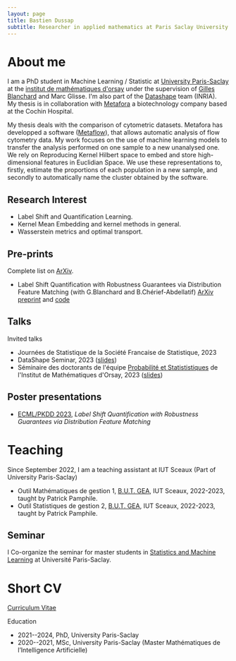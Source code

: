 ```yaml
---
layout: page
title: Bastien Dussap
subtitle: Researcher in applied mathematics at Paris Saclay University.
---
```


# About me

I am a PhD student in Machine Learning / Statistic at [University Paris-Saclay](https://www.universite-paris-saclay.fr/en) at the [institut de mathématiques d'orsay](https://www.imo.universite-paris-saclay.fr/fr/la-recherche/probabilites-et-statistiques/) under the supervision of [Gilles Blanchard](https://www.imo.universite-paris-saclay.fr/~gilles.blanchard/) and Marc Glisse. I'm also part of the [Datashape](https://team.inria.fr/datashape/) team (INRIA).  
My thesis is in collaboration with [Metafora](https://www.metafora-biosystems.com/) a biotechnology company based at the Cochin Hospital.

My thesis deals with the comparison of cytometric datasets. Metafora has developped a software ([Metaflow](https://www.metafora-biosystems.com/metaflow/)), that allows automatic analysis of flow cytometry data. My work focuses on the use of machine learning models to transfer the analysis performed on one sample to a new unanalysed one. We rely on Reproducing Kernel Hilbert space to embed and store high-dimensional features in Euclidian Space. We use these representations to, firstly, estimate the proportions of each population in a new sample, and secondly to automatically name the cluster obtained by the software.

## Research Interest

<ul>
    <li>Label Shift and Quantification Learning.</li>
    <li>Kernel Mean Embedding and kernel methods in general.</li>
    <li>Wasserstein metrics and optimal transport.</li>
</ul>

## Pre-prints
Complete list on [ArXiv](https://arxiv.org/a/dussap_b_1.html).
<ul>
    <li>Label Shift Quantification with Robustness Guarantees via Distribution Feature Matching (with G.Blanchard and B.Chérief-Abdellatif) <a href="https://arxiv.org/abs/2306.04376">ArXiv preprint</a> and
    <a href="https://plmlab.math.cnrs.fr/dussap/Label-shift-DFM">code</a></li>
</ul>

## Talks

Invited talks
<ul>
    <li>Journées de Statistique de la Société Francaise de Statistique, 2023</li>
    <li>DataShape Seminar, 2023 (<a href="/assets/files/slides/Porquerolles2023.pdf">slides</a>)</li>
    <li>Séminaire des doctorants de l'équipe <a href="https://www.imo.universite-paris-saclay.fr/fr/la-recherche/probabilites-et-statistiques/">Probabilité et Statististiques</a> de l'Institut de Mathématiques d'Orsay, 2023 (<a href="/assets/files/slides/BastienDussap%20-%20Pr%C3%A9sentation%20Doctorant.pdf">slides</a>)</li>
</ul>


## Poster presentations
<ul>
    <li><a href="https://2023.ecmlpkdd.org/">ECML/PKDD 2023</a>, <i>Label Shift Quantification with Robustness Guarantees via Distribution Feature Matching</i> </li>
</ul> 

# Teaching

Since September 2022, I am a teaching assistant at IUT Sceaux (Part of University Paris-Saclay)  
<ul>
    <li>Outil Mathématiques de gestion 1, <a href="https://www.iut-sceaux.universite-paris-saclay.fr/formations/licences/gestion-des-entreprises-et-des-administrations">B.U.T. GEA</a>, IUT Sceaux, 2022-2023, taught by Patrick Pamphile.</li>
    <li>Outil Statistiques de gestion 2, <a href="https://www.iut-sceaux.universite-paris-saclay.fr/formations/licences/gestion-des-entreprises-et-des-administrations">B.U.T. GEA</a>, IUT Sceaux, 2022-2023, taught by Patrick Pamphile.</li>
</ul>

## Seminar

I Co-organize the seminar for master students in [Statistics and Machine Learning](https://master-statml.imo.universite-paris-saclay.fr/) at Université Paris-Saclay.

# Short CV

[Curriculum Vitae](/assets/files/CV/CV-DussapBastien.pdf)

Education
<ul>
    <li>2021--2024, PhD, University Paris-Saclay</li> 
    <li>2020--2021, MSc, University Paris-Saclay (Master Mathématiques de l’Intelligence Artificielle)</li>
</ul>

